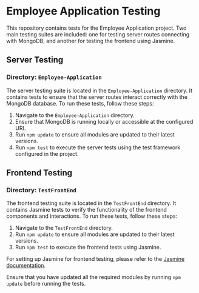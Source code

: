 # Employee Application Testing

This repository contains tests for the Employee Application project. Two main testing suites are included: one for testing server routes connecting with MongoDB, and another for testing the frontend using Jasmine.

## Server Testing

### Directory: `Employee-Application`

The server testing suite is located in the `Employee-Application` directory. It contains tests to ensure that the server routes interact correctly with the MongoDB database. To run these tests, follow these steps:

1. Navigate to the `Employee-Application` directory.
2. Ensure that MongoDB is running locally or accessible at the configured URI.
3. Run `npm update` to ensure all modules are updated to their latest versions.
4. Run `npm test` to execute the server tests using the test framework configured in the project.

## Frontend Testing

### Directory: `TestFrontEnd`

The frontend testing suite is located in the `TestFrontEnd` directory. It contains Jasmine tests to verify the functionality of the frontend components and interactions. To run these tests, follow these steps:

1. Navigate to the `TestFrontEnd` directory.
2. Run `npm update` to ensure all modules are updated to their latest versions.
3. Run `npm test` to execute the frontend tests using Jasmine.

For setting up Jasmine for frontend testing, please refer to the [Jasmine documentation](https://jasmine.github.io/setup/nodejs.html).

Ensure that you have updated all the required modules by running `npm update` before running the tests.
